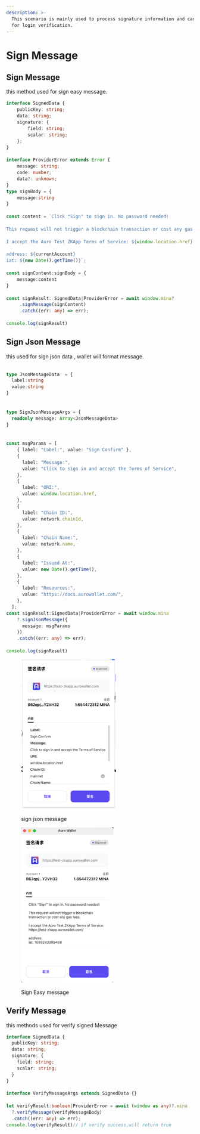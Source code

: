 ```yaml
---
description: >-
  This scenario is mainly used to process signature information and can be used
  for login verification.
---
```


# Sign Message

## Sign Message

this method used for sign easy message.

```typescript
interface SignedData {
    publicKey: string;
    data: string;
    signature: {
        field: string;
        scalar: string;
    };
}

interface ProviderError extends Error {
    message: string;
    code: number;
    data?: unknown;
}
type signBody = {
    message:string
}

const content = `Click "Sign" to sign in. No password needed!

This request will not trigger a blockchain transaction or cost any gas fees.

I accept the Auro Test ZKApp Terms of Service: ${window.location.href}

address: ${currentAccount}
iat: ${new Date().getTime()}`;

const signContent:signBody = {
    message:content
}

const signResult: SignedData|ProviderError = await window.mina?
     .signMessage(signContent)
     .catch((err: any) => err);

console.log(signResult)
```

## Sign Json Message

this used for sign json data , wallet will format message.

```typescript

type JsonMessageData  = {
  label:string
  value:string
}


type SignJsonMessageArgs = {
  readonly message: Array<JsonMessageData>
}


const msgParams = [
    { label: "Label:", value: "Sign Confirm" },
    {
      label: "Message:",
      value: "Click to sign in and accept the Terms of Service",
    },
    {
      label: "URI:",
      value: window.location.href,
    },
    {
      label: "Chain ID:",
      value: network.chainId,
    },
    {
      label: "Chain Name:",
      value: network.name,
    },
    {
      label: "Issued At:",
      value: new Date().getTime(),
    },
    {
      label: "Resources:",
      value: "https://docs.aurowallet.com/",
    },
  ];
const signResult:SignedData|ProviderError = await window.mina
    ?.signJsonMessage({
      message: msgParams
    })
    .catch((err: any) => err);

console.log(signResult)

```

<div align="left">

<figure><img src="../.gitbook/assets/image.png" alt="" width="255"><figcaption><p>sign json message</p></figcaption></figure>

 

<figure><img src="../.gitbook/assets/image (1).png" alt="" width="248"><figcaption><p>Sign Easy message</p></figcaption></figure>

</div>



## Verify Message

this methods used for verify signed Message

```typescript
interface SignedData {
  publicKey: string;
  data: string;
  signature: {
    field: string;
    scalar: string;
  }
}

interface VerifyMessageArgs extends SignedData {}

let verifyResult:boolean|ProviderError = await (window as any)?.mina
  ?.verifyMessage(verifyMessageBody)
  .catch((err: any) => err);
console.log(verifyResult)// if verify success,will return true
```
